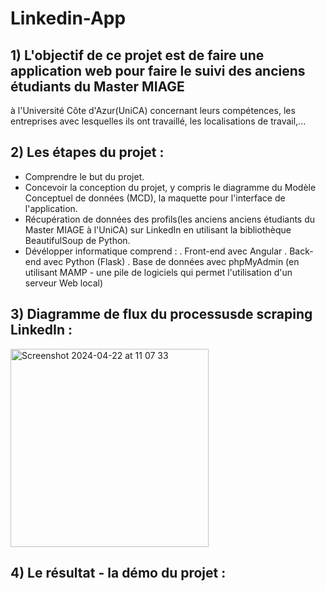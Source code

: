 # Linkedin-App
## 1) L'objectif de ce projet est de faire une application web pour faire le suivi des anciens étudiants du Master MIAGE
   à l'Université Côte d'Azur(UniCA) concernant leurs compétences, les entreprises avec lesquelles ils ont travaillé, les localisations de travail,...
## 2) Les étapes du projet :
   + Comprendre le but du projet.
   + Concevoir la conception du projet, y compris le diagramme du Modèle Conceptuel de données (MCD), la maquette pour l'interface de l'application.
   + Récupération de données des profils(les anciens anciens étudiants du Master MIAGE à l'UniCA) sur LinkedIn en utilisant la bibliothèque BeautifulSoup de Python.
   + Dévélopper informatique comprend :
     . Front-end avec Angular
     . Back-end avec Python (Flask)
     . Base de données avec phpMyAdmin (en utilisant MAMP - une pile de logiciels qui permet l'utilisation d'un serveur Web local)
## 3) Diagramme de flux du processusde scraping LinkedIn : 
<img width="317" alt="Screenshot 2024-04-22 at 11 07 33" src="https://github.com/Linhkobe/Linkedin-App/assets/84924997/cbf136bb-625f-4af3-8481-5b5cfe272450">

## 4) Le résultat - la démo du projet : 
